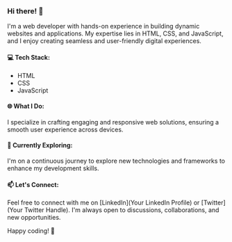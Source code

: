 ### Hi there! 👋

I'm a web developer with hands-on experience in building dynamic websites and applications. My expertise lies in HTML, CSS, and JavaScript, and I enjoy creating seamless and user-friendly digital experiences.

#### 💻 Tech Stack:

- HTML
- CSS
- JavaScript

#### 🌐 What I Do:

I specialize in crafting engaging and responsive web solutions, ensuring a smooth user experience across devices.

#### 🚀 Currently Exploring:

I'm on a continuous journey to explore new technologies and frameworks to enhance my development skills.

#### 📫 Let's Connect:

Feel free to connect with me on [LinkedIn](Your LinkedIn Profile) or [Twitter](Your Twitter Handle). I'm always open to discussions, collaborations, and new opportunities.

Happy coding! 🌟

